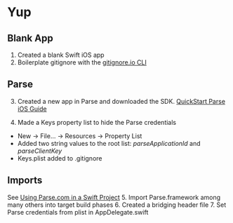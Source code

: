 Yup
========

## Blank App
1. Created a blank Swift iOS app
2. Boilerplate gitignore with the [gitignore.io CLI](http://www.gitignore.io/cli)

## Parse
3. Created a new app in Parse and downloaded the SDK. 
[QuickStart Parse iOS Guide](https://www.parse.com/apps/quickstart?#parse_data/mobile/ios/native/existing)

4. Made a Keys property list to hide the Parse credentials
  * New -> File... -> Resources -> Property List
  * Added two string values to the root list: _parseApplicationId_ and _parseClientKey_
  * Keys.plist added to .gitignore

## Imports
See [Using Parse.com in a Swift Project](http://www.bradheintz.com/ios/2014/06/10/tutorial-using-parse-com-in-a-swift-project/)
5. Import Parse.framework among many others into target build phases
6. Created a bridging header file
7. Set Parse credentials from plist in AppDelegate.swift

